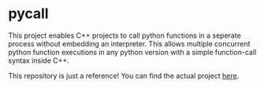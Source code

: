 # pycall
This project enables C++ projects to call python functions in  a seperate process without embedding an interpreter. This allows multiple concurrent python function executions in any python version with a simple function-call syntax inside C++.

This repository is just a reference! You can find the actual project [here](https://gitlab.com/chrklitz_public/pycall/pycall).
